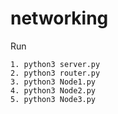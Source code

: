 ﻿# networking


Run
```
1. python3 server.py
2. python3 router.py
3. python3 Node1.py
4. python3 Node2.py
5. python3 Node3.py
```

